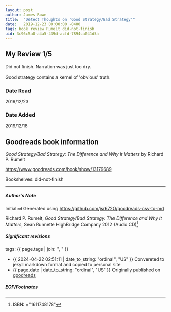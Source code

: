 ```yaml
---
layout: post
author: James Rowe
title:  "Detect Thoughts on 'Good Strategy/Bad Strategy'"
date:   2019-12-23 00:00:00 -0400
tags: book review Rumelt did-not-finish
uid: 3c96c5a8-a4a5-439d-acfd-7894ca041d5a
---
```


<!-- highly dependent on how you personally use jekyll templates, and how you want this to show up -->
<!-- escape any jekyll keys with double brackets -->

## My Review 1/5

Did not finish. Narration was just too dry. <br/><br/>Good strategy contains a kernel of 'obvious' truth.

### Date Read
2019/12/23

### Date Added
2019/12/18

## Goodreads book information

*Good Strategy/Bad Strategy: The Difference and Why It Matters* by Richard P. Rumelt

https://www.goodreads.com/book/show/13179689

Bookshelves: did-not-finish

---

##### Author's Note

Initial `md` Generated using https://github.com/jsr6720/goodreads-csv-to-md

Richard P. Rumelt, *Good Strategy/Bad Strategy: The Difference and Why It Matters*, Sean Runnette HighBridge Company 2012 (Audio CD)[^1]

##### Significant revisions

tags: {{ page.tags | join: ", " }} <!-- todo move this somewhere -->

- {{ 2024-04-22 02:51:11 | date_to_string: "ordinal", "US" }} Convereted to jekyll markdown format and copied to personal site
- {{ page.date | date_to_string: "ordinal", "US" }} Originally published on [goodreads](https://www.goodreads.com)

##### EOF/Footnotes

[^1]: ISBN: ="1611748178"